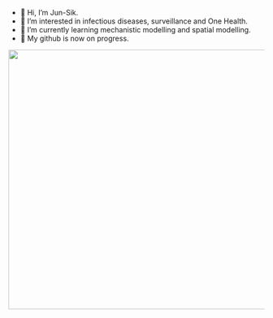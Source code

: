 - 👋 Hi, I’m Jun-Sik.
- 👀 I’m interested in infectious diseases, surveillance and One Health.
- 🌱 I’m currently learning mechanistic modelling and spatial modelling.
- 🚧 My github is now on progress.
<p align="center"><img src="https://user-images.githubusercontent.com/85563905/121202612-6341fb80-c8b0-11eb-9c2e-80ca3fc78a6d.png", height="512", width ="874.5"/>
</p>


    
<!---
borizook/borizook is a ✨ special ✨ repository because its `README.md` (this file) appears on your GitHub profile.
You can click the Preview link to take a look at your changes.
--->
